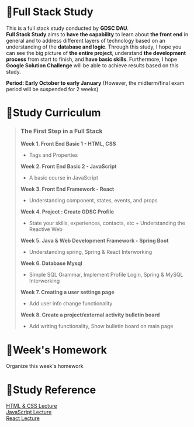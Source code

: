 # 📕Full Stack Study
This is a full stack study conducted by **GDSC DAU**. <br>
**Full Stack Study** aims to **have the capability** to learn about **the front end** in general and to address different layers of technology based on an understanding of the **database and logic**. Through this study, I hope you can see the big picture of **the entire project**, understand **the development process** from start to finish, and **have basic skills**. Furthermore, I hope **Google Solution Challenge** will be able to achieve results based on this study.

**Period: Early October to early January** (However, the midterm/final exam period will be suspended for 2 weeks)

# 📝Study Curriculum
>### **The First Step in a Full Stack**
> **Week 1. Front End Basic 1 - HTML, CSS**<br>
> - Tags and Properties
>
> **Week 2. Front End Basic 2 - JavaScript**<br>
> - A basic course in JavaScript
>
> **Week 3. Front End Framework - React**<br>
> - Understanding component, states, events, and props
>
> **Week 4. Project : Create GDSC Profile**<br>
> - State your skills, experiences, contacts, etc + Understanding the Reactive Web
>
> **Week 5. Java & Web Development Framework - Spring Boot**<br>
> - Understanding spring, Spring & React Interworking
>
> **Week 6. Database Mysql**<br>
> - Simple SQL Grammar, Implement Profile Login, Spring & MySQL Interworking
>
> **Week 7. Creating a user settings page**<br>
> - Add user info change functionality
>
> **Week 8. Create a project/external activity bulletin board**<br>
> - Add writing functionality, Show bulletin board on main page

# 📅Week's Homework
Organize this week's homework

# 📑Study Reference
[HTML & CSS Lecture](https://www.youtube.com/watch?v=N_nVDZSAjq4&list=PLlaP-jSd-nK-ponbKDjrSn3BQG9MgHSKv) <br>
[JavaScript Lecture](https://www.youtube.com/watch?v=KF6t61yuPCY) <br>
[React Lecture](https://www.youtube.com/watch?v=AoMv0SIjZL8&list=PLuHgQVnccGMCOGstdDZvH41x0Vtvwyxu7) <br>

